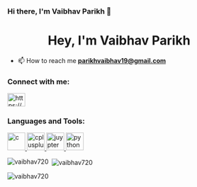 ### Hi there, I'm Vaibhav Parikh  👋
<h1 align="center">Hey, I'm Vaibhav Parikh</h1>

- 📫 How to reach me **parikhvaibhav19@gmail.com**

<h3 align="left">Connect with me:</h3>
<p align="left">
<a href="https://www.linkedin.com/in/vaibhav-parikh-9b13b61a3/" target="blank"><img align="center" src="https://cdn.jsdelivr.net/gh/devicons/devicon/icons/linkedin/linkedin-original.svg" alt="https://www.linkedin.com/in/vaibhav-parikh-9b13b61a3/" height="30" width="40" /></a>
</p>

<h3 align="left">Languages and Tools:</h3>
<p align="left"> <a href="https://www.cprogramming.com/" target="_blank"> <img src="https://cdn.jsdelivr.net/gh/devicons/devicon/icons/c/c-original.svg" alt="c" width="40" height="40"/> </a> <a href="https://www.w3schools.com/cpp/" target="_blank"> <img src="https://cdn.jsdelivr.net/gh/devicons/devicon/icons/cplusplus/cplusplus-original.svg" alt="cplusplus" width="40" height="40"/> </a> <a href="https://dart.dev" target="_blank"> <img src="https://cdn.jsdelivr.net/gh/devicons/devicon/icons/jupyter/jupyter-original-wordmark.svg" alt="juypter" width="40" height="40"/> </a>  <a href="https://www.python.org" target="_blank"> <img src="https://cdn.jsdelivr.net/gh/devicons/devicon/icons/python/python-original.svg" alt="python" width="40" height="40"/> </a> </p>

<p><img align="left" src="https://github-readme-stats.vercel.app/api/top-langs?username=vaibhav720&show_icons=true&locale=en&layout=compact" alt="vaibhav720" /></p>

<p>&nbsp;<img align="center" src="https://github-readme-stats.vercel.app/api?username=vaibhav720&show_icons=true&locale=en" alt="vaibhav720" /></p>

<p><img align="center" src="https://github-readme-streak-stats.herokuapp.com/?user=vaibhav720&" alt="vaibhav720" /></p>

